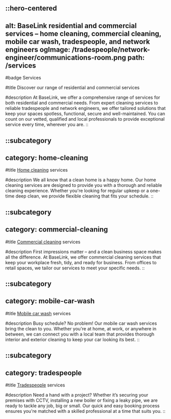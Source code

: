 ::hero-centered
---
alt: BaseLink residential and commercial services – home cleaning, commercial cleaning, mobile car wash, tradespeople, and network engineers
ogImage: /tradespeople/network-engineer/communications-room.png
path: /services
---
#badge
Services

#title
Discover our range of residential and commercial services

#description
At BaseLink, we offer a comprehensive range of services for both residential and commercial needs. From expert cleaning services to reliable tradespeople and network engineers, we offer tailored solutions that keep your spaces spotless, functional, secure and well-maintained. You can count on our vetted, qualified and local professionals to provide exceptional service every time, wherever you are.
::

::subcategory
---
category: home-cleaning
---
#title
[Home cleaning](/services/home-cleaning) services

#description
We all know that a clean home is a happy home. Our home cleaning services are designed to provide you with a thorough and reliable cleaning experience. Whether you're looking for regular upkeep or a one-time deep clean, we provide flexible cleaning that fits your schedule.
::

::subcategory
---
category: commercial-cleaning
---
#title
[Commercial cleaning](/services/commercial-cleaning) services

#description
First impressions matter – and a clean business space makes all the difference. At BaseLink, we offer commercial cleaning services that keep your workplace fresh, tidy, and ready for business. From offices to retail spaces, we tailor our services to meet your specific needs.
::

::subcategory
---
category: mobile-car-wash
---
#title
[Mobile car wash](/services/mobile-car-wash) services

#description
Busy schedule? No problem! Our mobile car wash services bring the clean to you. Whether you're at home, at work, or anywhere in between, we can connect you with a local team that provides thorough interior and exterior cleaning to keep your car looking its best.
::

::subcategory
---
category: tradespeople
---
#title
[Tradespeople](/services/tradespeople) services

#description
Need a hand with a project? Whether it’s securing your premises with CCTV, installing a new boiler or fixing a leaky pipe, we are ready to tackle any job, big or small. Our quick and easy booking process ensures you're matched with a skilled professional at a time that suits you.
::